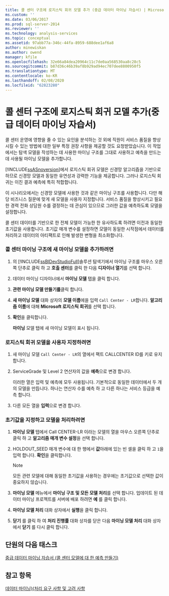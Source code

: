 ```yaml
---
title: 콜 센터 구조에 로지스틱 회귀 모델 추가 (중급 데이터 마이닝 자습서) | Microsoft Docs
ms.custom: ''
ms.date: 03/06/2017
ms.prod: sql-server-2014
ms.reviewer: ''
ms.technology: analysis-services
ms.topic: conceptual
ms.assetid: 97abb77a-346c-44fa-8959-688dee1af6a8
author: minewiskan
ms.author: owend
manager: kfile
ms.openlocfilehash: 32e66a84dea20964c11c7de0aa568530aa8c28c5
ms.sourcegitcommit: b87d36c46b39af8b929ad94ec707dee8800950f5
ms.translationtype: MT
ms.contentlocale: ko-KR
ms.lasthandoff: 02/08/2020
ms.locfileid: "62823280"
---
```

# <a name="adding-a-logistic-regression-model-to-the-call-center-structure-intermediate-data-mining-tutorial"></a>콜 센터 구조에 로지스틱 회귀 모델 추가(중급 데이터 마이닝 자습서)
  콜 센터 운영에 영향을 줄 수 있는 요인을 분석하는 것 외에 직원이 서비스 품질을 향상시킬 수 있는 방법에 대한 일부 특정 권장 사항을 제공할 것도 요청받았습니다. 이 작업에서는 탐색 모델을 작성하는 데 사용한 마이닝 구조를 그대로 사용하고 예측을 만드는 데 사용될 마이닝 모델을 추가합니다.  
  
 
  [!INCLUDE[ssASnoversion](../includes/ssasnoversion-md.md)]에서 로지스틱 회귀 모델은 신경망 알고리즘을 기반으로 하므로 신경망 모델과 동일한 유연성과 강력한 기능을 제공합니다. 그러나 로지스틱 회귀는 이진 결과 예측에 특히 적합합니다.  
  
 이 시나리오에서는 신경망 모델에 사용한 것과 같은 마이닝 구조를 사용합니다. 다만 해당 비즈니스 질문에 맞게 새 모델을 사용자 지정합니다. 서비스 품질을 향상시키고 필요한 경력 전화 상담원 수를 결정하는 데 관심이 있으므로 그러한 값을 예측하도록 모델을 설정합니다.  
  
 콜 센터 데이터를 기반으로 한 전체 모델이 가능한 한 유사하도록 하려면 이전과 동일한 초기값을 사용합니다. 초기값 매개 변수를 설정하면 모델이 동일한 시작점에서 데이터를 처리하고 데이터의 아티팩트로 인해 발생한 변형을 최소화합니다.  
  
### <a name="to-add-a-new-mining-model-to-the-call-center-mining-structure"></a>콜 센터 마이닝 구조에 새 마이닝 모델을 추가하려면  
  
1.  의 [!INCLUDE[ssBIDevStudioFull](../includes/ssbidevstudiofull-md.md)]솔루션 탐색기에서 마이닝 구조를 마우스 오른쪽 단추로 클릭 하 고 **호출 센터**를 클릭 한 다음 **디자이너 열기**를 선택 합니다.  
  
2.  데이터 마이닝 디자이너에서 **마이닝 모델** 탭을 클릭 합니다.  
  
3.  **관련 마이닝 모델 만들기를**클릭 합니다.  
  
4.  **새 마이닝 모델** 대화 상자의 **모델 이름**에을 입력 `Call Center - LR`합니다.  **알고리즘 이름**에 대해 **Microsoft 로지스틱 회귀**를 선택 합니다.  
  
5.  **확인**을 클릭합니다.  
  
     **마이닝** 모델 탭에 새 마이닝 모델이 표시 됩니다.  
  
### <a name="to-customize-the-logistic-regression-model"></a>로지스틱 회귀 모델을 사용자 지정하려면  
  
1.  새 마이닝 모델 `Call Center - LR`의 열에서 팩트 CALLCENTER ID를 키로 유지 합니다.  
  
2.  ServiceGrade 및 Level 2 연산자의 값을 **예측**으로 변경 합니다.  
  
     이러한 열은 입력 및 예측에 모두 사용됩니다. 기본적으로 동일한 데이터에서 두 개의 모델을 만듭니다. 하나는 연산자 수를 예측 하 고 다른 하나는 서비스 등급을 예측 합니다.  
  
3.  다른 모든 열을 **입력**으로 변경 합니다.  
  
### <a name="to-specify-the-seed-and-process-the-models"></a>초기값을 지정하고 모델을 처리하려면  
  
1.  **마이닝 모델** 탭에서 Call CENTER-LR 이라는 모델의 열을 마우스 오른쪽 단추로 클릭 하 고 **알고리즘 매개 변수 설정**을 선택 합니다.  
  
2.  HOLDOUT_SEED 매개 변수에 대 한 행에서 **값**아래에 있는 빈 셀을 클릭 하 고 `1`을 입력 합니다. **확인**을 클릭합니다.  
  
    > [!NOTE]  
    >  모든 관련 모델에 대해 동일한 초기값을 사용하는 경우에는 초기값으로 선택한 값이 중요하지 않습니다.  
  
3.  **마이닝 모델** 메뉴에서 **마이닝 구조 및 모든 모델 처리**를 선택 합니다. 업데이트 된 데이터 마이닝 프로젝트를 서버에 배포 하려면 **예** 를 클릭 합니다.  
  
4.  **마이닝 모델 처리** 대화 상자에서 **실행**을 클릭 합니다.  
  
5.  **닫기** 를 클릭 하 여 **처리 진행률** 대화 상자를 닫은 다음 **마이닝 모델 처리** 대화 상자에서 **닫기** 를 다시 클릭 합니다.  
  
## <a name="next-task-in-lesson"></a>단원의 다음 태스크  
 [중급 데이터 마이닝 자습서 &#40;콜 센터 모델에 대 한 예측 만들기&#41;](../../2014/tutorials/create-predictions-call-center-models-intermediate-data-mining-tutorial.md)  
  
## <a name="see-also"></a>참고 항목  
 [데이터 마이닝&#41;&#40;처리 요구 사항 및 고려 사항](../../2014/analysis-services/data-mining/processing-requirements-and-considerations-data-mining.md)  
  
  
